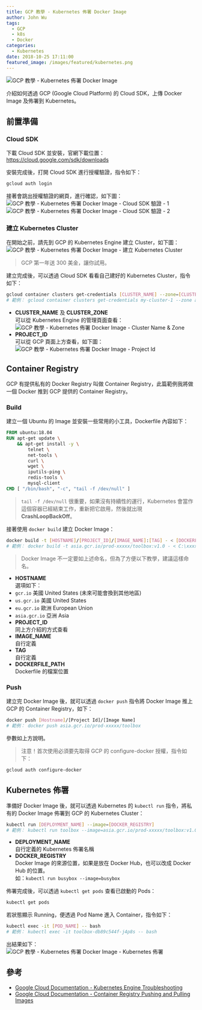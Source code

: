 ```yaml
---
title: GCP 教學 - Kubernetes 佈署 Docker Image
author: John Wu
tags:
  - GCP
  - k8s
  - Docker
categories:
  - Kubernetes
date: 2018-10-25 17:11:00
featured_image: /images/featured/kubernetes.png
---
```

![GCP 教學 - Kubernetes 佈署 Docker Image](/images/featured/kubernetes.png)

介紹如何透過 GCP (Google Cloud Platform) 的 Cloud SDK，上傳 Docker Image 及佈署到 Kubernetes。

<!-- more -->

## 前置準備

### Cloud SDK

下載 Cloud SDK 並安裝，官網下載位置：  
https://cloud.google.com/sdk/downloads

安裝完成後，打開 Cloud SDK 進行授權驗證，指令如下：  
```sh
gcloud auth login
```
接著會跳出授權驗證的網頁，進行確認，如下圖：  
![GCP 教學 - Kubernetes 佈署 Docker Image - Cloud SDK 驗證 - 1](/images/b/08.png)  
![GCP 教學 - Kubernetes 佈署 Docker Image - Cloud SDK 驗證 - 2](/images/b/09.png)  

### 建立 Kubernetes Cluster

在開始之前，請先到 GCP 的 Kubernetes Engine 建立 Cluster，如下圖：  
![GCP 教學 - Kubernetes 佈署 Docker Image - 建立 Kubernetes Cluster](/images/b/06.png)
> GCP 第一年送 300 美金，讓你試用。  

建立完成後，可以透過 Cloud SDK 看看自己建好的 Kubernetes Cluster，指令如下：  
```sh
gcloud container clusters get-credentials [CLUSTER_NAME] --zone=[CLUSTER_ZONE] --project=[PROJECT_ID]
# 範例： gcloud container clusters get-credentials my-cluster-1 --zone asia-east1-a --project prod-xxxxx
```
* **CLUSTER_NAME** 及 **CLUSTER_ZONE**  
 可以從 Kubernetes Engine 的管理頁面查看：  
 ![GCP 教學 - Kubernetes 佈署 Docker Image - Cluster Name & Zone](/images/b/10.png)  
* **PROJECT_ID**  
 可以從 GCP 頁面上方查看，如下圖：  
 ![GCP 教學 - Kubernetes 佈署 Docker Image - Project Id](/images/b/07.png)  

## Container Registry

GCP 有提供私有的 Docker Registry 叫做 Container Registry，此篇範例我將做一個 Docker 推到 GCP 提供的 Container Registry。　　

### Build

建立一個 Ubuntu 的 Image 並安裝一些常用的小工具，Dockerfile 內容如下：  
```Dockerfile
FROM ubuntu:18.04
RUN apt-get update \
    && apt-get install -y \
        telnet \
        net-tools \
        curl \
        wget \
        iputils-ping \
        redis-tools \
        mysql-client
CMD [ "/bin/bash", "-c", "tail -f /dev/null" ]
```
> `tail -f /dev/null` 很重要，如果沒有持續性的運行，Kubernetes 會當作這個容器已經結束工作，重新把它啟用，然後就出現 **CrashLoopBackOff**。  

接著使用 `docker build` 建立 Docker Image：  
```sh
docker build -t [HOSTNAME]/[PROJECT_ID]/[IMAGE_NAME]:[TAG] - < [DOCKERFILE_PATH]
# 範例： docker build -t asia.gcr.io/prod-xxxxx/toolbox:v1.0 - < C:\xxxxx\Dockerfile
```
> Docker Image 不一定要如上述命名，但為了方便以下教學，建議這樣命名。  

* **HOSTNAME**  
 選項如下：
 * `gcr.io` 美國 United States (未來可能會換到其他地區)  
 * `us.gcr.io` 美國 United States  
 * `eu.gcr.io` 歐洲 European Union  
 * `asia.gcr.io` 亞洲 Asia  
* **PROJECT_ID**  
 同上方介紹的方式查看  
* **IMAGE_NAME**  
 自行定義  
* **TAG**  
 自行定義  
* **DOCKERFILE_PATH**  
 Dockerfile 的檔案位置   

### Push

建立完 Docker Image 後，就可以透過 `docker push` 指令將 Docker Image 推上 GCP 的 Container Registry，如下：  
```sh
docker push [Hostname]/[Project Id]/[Image Name]
# 範例： docker push asia.gcr.io/prod-xxxxx/toolbox
```
參數如上方說明。

> 注意！首次使用必須要先取得 GCP 的 configure-docker 授權，指令如下：  
  ```sh
  gcloud auth configure-docker
  ```

## Kubernetes 佈署

準備好 Docker Image 後，就可以透過 Kubernetes 的 `kubectl run` 指令，將私有的 Docker Image 佈署到 GCP 的 Kubernetes Cluster：  
```sh
kubectl run [DEPLOYMENT_NAME] --image=[DOCKER_REGISTRY]
# 範例： kubectl run toolbox --image=asia.gcr.io/prod-xxxxx/toolbox:v1.0
```
* **DEPLOYMENT_NAME**  
 自行定義的 Kubernetes 佈署名稱  
* **DOCKER_REGISTRY**  
 Docker Image 的來源位置，如果是放在 Docker Hub，也可以改成 Docker Hub 的位置。  
 如：`kubectl run busybox --image=busybox`  

佈署完成後，可以透過 `kubectl get pods` 查看已啟動的 Pods：
```sh
kubectl get pods
```
若狀態顯示 Running，便透過 Pod Name 進入 Container，指令如下：  
```sh
kubectl exec -it [POD_NAME] -- bash
# 範例： kubectl exec -it toolbox-db89c544f-j4p8s -- bash
```

出結果如下：  
![GCP 教學 - Kubernetes 佈署 Docker Image - Kubernetes 佈署](/images/b/12.png)  

## 參考

* [Google Cloud Documentation - Kubernetes Engine Troubleshooting](https://cloud.google.com/kubernetes-engine/docs/troubleshooting)  
* [Google Cloud Documentation - Container Registry Pushing and Pulling Images](https://cloud.google.com/container-registry/docs/pushing-and-pulling)  